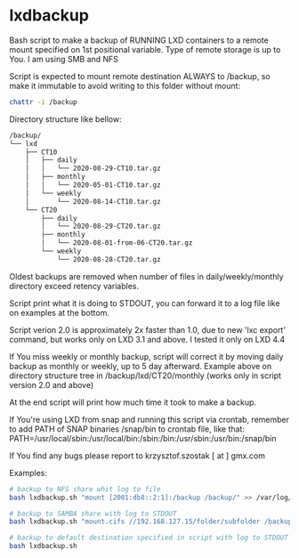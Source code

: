 # lxdbackup
Bash script to make a backup of RUNNING LXD containers to a remote mount specified on 1st positional variable.
Type of remote storage is up to You. I am using SMB and NFS

Script is expected to mount remote destination ALWAYS to /backup, 
so make it immutable to avoid writing to this folder without mount:
```bash
chattr -i /backup
```
Directory structure like bellow:
```bash
/backup/
└── lxd
    ├── CT10
    │   ├── daily
    │   │   └── 2020-08-29-CT10.tar.gz
    │   ├── monthly
    │   │   └── 2020-05-01-CT10.tar.gz
    │   └── weekly
    │       └── 2020-08-14-CT10.tar.gz
    └── CT20
        ├── daily
        │   └── 2020-08-29-CT20.tar.gz
        ├── monthly
        │   └── 2020-08-01-from-06-CT20.tar.gz
        └── weekly
            └── 2020-08-28-CT20.tar.gz
```

Oldest backups are removed when number of files in daily/weekly/monthly directory exceed retency variables.

Script print what it is doing to STDOUT, you can forward it to a log file like on examples at the bottom.

Script verion 2.0 is approximately 2x faster than 1.0,
due to new 'lxc export' command, but works only on LXD 3.1 and above.
I tested it only on LXD 4.4 

If You miss weekly or monthly backup, script will correct it by moving daily backup as monthly or weekly,
up to 5 day afterward.
Example above on directory structure tree in /backup/lxd/CT20/monthly (works only in script version 2.0 and above)

At the end script will print how much time it took to make a backup.

If You're using LXD from snap and running this script via crontab,
remember to add PATH of SNAP binaries /snap/bin to crontab file, like that:
PATH=/usr/local/sbin:/usr/local/bin:/sbin:/bin:/usr/sbin:/usr/bin:/snap/bin

If You find any bugs please report to krzysztof.szostak [ at ] gmx.com

Examples:
```bash
# backup to NFS share whit log to file
bash lxdbackup.sh "mount [2001:db8::2:1]:/backup /backup/" >> /var/log/lxdbackup.log

# backup to SAMBA share with log to STDOUT
bash lxdbackup.sh "mount.cifs //192.168.127.15/folder/subfolder /backup -o credentials=/root/backupsmb.cred,vers=2.0"

# backup to default destination specified in script with log to STDOUT
bash lxdbackup.sh
```

